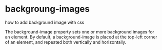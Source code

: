 # backgroung-images

how to add background image with css

The background-image property sets one or more background images for an element. By default, a background-image is placed at the top-left corner of an element, and repeated both vertically and horizontally.
